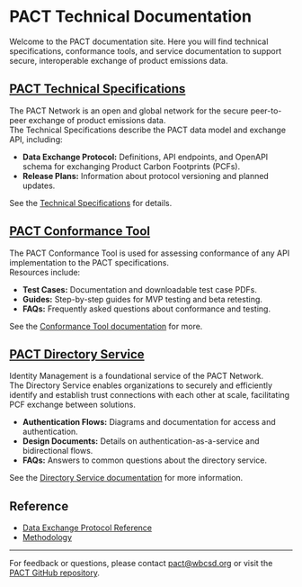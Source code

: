 <div class="logo"></div>

# PACT Technical Documentation

Welcome to the PACT documentation site. Here you will find technical specifications, conformance tools, and service documentation to support secure, interoperable exchange of product emissions data.



## [PACT Technical Specifications](data-exchange-protocol/)

The PACT Network is an open and global network for the secure peer-to-peer exchange of product emissions data.  
The Technical Specifications describe the PACT data model and exchange API, including:

- **Data Exchange Protocol:** Definitions, API endpoints, and OpenAPI schema for exchanging Product Carbon Footprints (PCFs).
- **Release Plans:** Information about protocol versioning and planned updates.

See the [Technical Specifications](data-exchange-protocol/) for details.



## [PACT Conformance Tool](pact-conformance-service/)

The PACT Conformance Tool is used for assessing conformance of any API implementation to the PACT specifications.  
Resources include:

- **Test Cases:** Documentation and downloadable test case PDFs.
- **Guides:** Step-by-step guides for MVP testing and beta retesting.
- **FAQs:** Frequently asked questions about conformance and testing.

See the [Conformance Tool documentation](pact-conformance-service/) for more.



## [PACT Directory Service](pact-directory-service/)

Identity Management is a foundational service of the PACT Network.  
The Directory Service enables organizations to securely and efficiently identify and establish trust connections with each other at scale, facilitating PCF exchange between solutions.

- **Authentication Flows:** Diagrams and documentation for access and authentication.
- **Design Documents:** Details on authentication-as-a-service and bidirectional flows.
- **FAQs:** Answers to common questions about the directory service.

See the [Directory Service documentation](pact-directory-service/) for more information.



## Reference

- [Data Exchange Protocol Reference](ref/data-exchange-protocol/3.0.0/)
- [Methodology](ref/methodology/)

---

For feedback or questions, please contact [pact@wbcsd.org](mailto:pact@wbcsd.org) or visit the [PACT GitHub repository](https://github.com/wbcsd/data-exchange-protocol).
